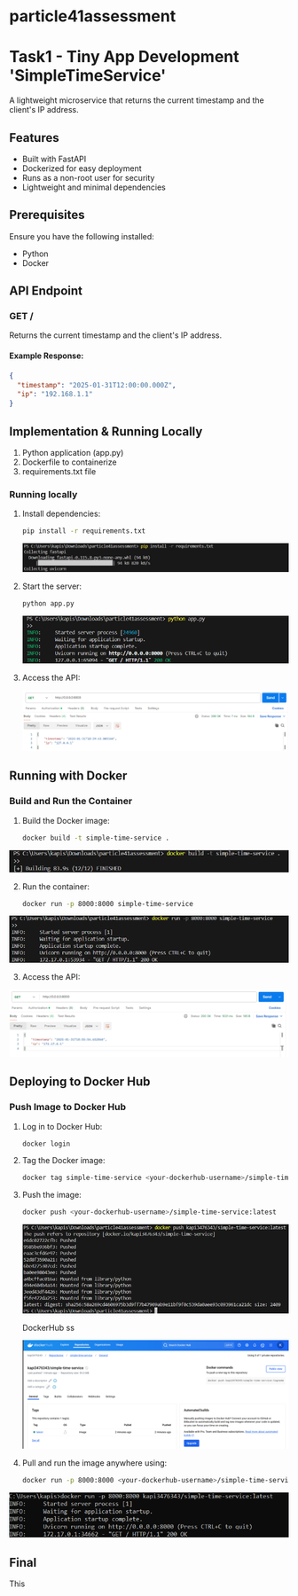 # particle41assessment



# Task1 - Tiny App Development 'SimpleTimeService'

A lightweight microservice that returns the current timestamp and the client's IP address.

## Features

- Built with FastAPI
- Dockerized for easy deployment
- Runs as a non-root user for security
- Lightweight and minimal dependencies

## Prerequisites

Ensure you have the following installed:

- Python 
- Docker

## API Endpoint

### **GET /**

Returns the current timestamp and the client's IP address.

#### **Example Response:**

```json
{
  "timestamp": "2025-01-31T12:00:00.000Z",
  "ip": "192.168.1.1"
}
```

## Implementation & Running Locally
   1. Python application (app.py)
   2. Dockerfile to containerize
   3. requirements.txt file

### **Running locally**

1. Install dependencies:
   ```sh
   pip install -r requirements.txt
   ```

   <img src="./screenshorts/Task1 - 1.png">

2. Start the server:
   ```sh
   python app.py
   ```
   
   <img src="./screenshorts/Task1 - 2.png">
   
5. Access the API:

   <img src="./screenshorts/Task1 - 3.png">

## Running with Docker

### **Build and Run the Container**

1. Build the Docker image:
   ```sh
   docker build -t simple-time-service .
   ```

  <img src="./screenshorts/Task1 - 4.png">
   
2. Run the container:
   ```sh
   docker run -p 8000:8000 simple-time-service
   ```

  <img src="./screenshorts/Task1 - 5.png">
   
3. Access the API:

  <img src="./screenshorts/Task1 - 6.png">

## Deploying to Docker Hub

### **Push Image to Docker Hub**

1. Log in to Docker Hub:
   ```sh
   docker login
   ```
2. Tag the Docker image:
   ```sh
   docker tag simple-time-service <your-dockerhub-username>/simple-time-service:latest
   ```
3. Push the image:
   ```sh
   docker push <your-dockerhub-username>/simple-time-service:latest
   ```
   <img src="./screenshorts/Task1 - 7.png">

   DockerHub ss

   <img src="./screenshorts/Task1 - 8.png">
   
5. Pull and run the image anywhere using:
   ```sh
   docker run -p 8000:8000 <your-dockerhub-username>/simple-time-service:latest
   ```

  <img src="./screenshorts/Task1 - 9.png">

## Final

This 

